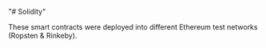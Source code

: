 "# Solidity" 


  These smart contracts were deployed into different Ethereum test networks (Ropsten & Rinkeby).
  
  
  
  
